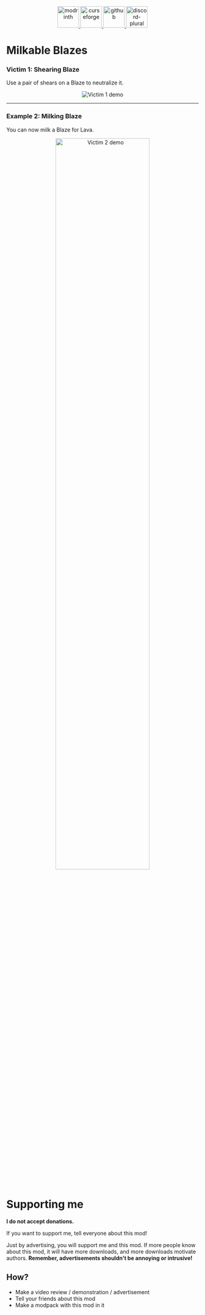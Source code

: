 <div align="center">
    <a href="https://modrinth.com/project/milkable-blazes">
        <img alt="modrinth" height="56" src="https://cdn.jsdelivr.net/npm/@intergrav/devins-badges@3/assets/cozy-minimal/available/modrinth_vector.svg">
    </a>
    <a href="https://www.curseforge.com/minecraft/mc-mods/milkable-blazes">
        <img alt="curseforge" height="56" src="https://cdn.jsdelivr.net/npm/@intergrav/devins-badges@3/assets/cozy-minimal/available/curseforge_vector.svg">
    </a>
    <a href="https://github.com/Raik176/milkable-blazes">
        <img alt="github" height="56" src="https://cdn.jsdelivr.net/npm/@intergrav/devins-badges@3/assets/cozy-minimal/available/github_vector.svg">
    </a>
    <a href="https://discord.gg/FpEReTJbSA">
        <img alt="discord-plural" height="56" src="https://cdn.jsdelivr.net/npm/@intergrav/devins-badges@3/assets/cozy-minimal/social/discord-plural_vector.svg">
    </a>
</div>

# Milkable Blazes

### Victim 1: **Shearing Blaze**
Use a pair of shears on a Blaze to neutralize it.

<div align="center">
    <img src="https://i.imgur.com/pb8Moiw.gif" alt="Victim 1 demo">
</div>

---

### Example 2: **Milking Blaze**
You can now milk a Blaze for Lava.

<div align="center">
    <img src="https://i.imgur.com/ZteTu1u.gif" alt="Victim 2 demo" width="70%">
</div>

# Supporting me
**I do not accept donations.**

If you want to support me, tell everyone about this mod!

Just by advertising, you will support me and this mod. If more people know about this mod, it will have more downloads, and more downloads motivate authors. **Remember, advertisements shouldn't be annoying or intrusive!**

## How?
* Make a video review / demonstration / advertisement
* Tell your friends about this mod
* Make a modpack with this mod in it
